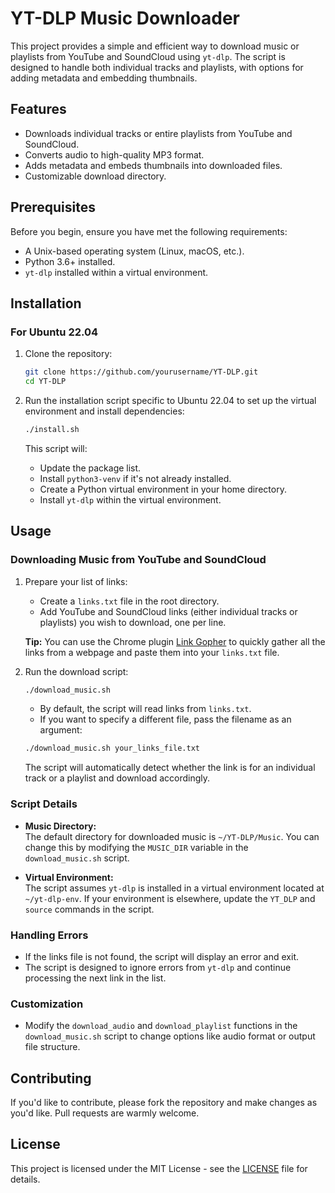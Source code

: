 # YT-DLP Music Downloader

This project provides a simple and efficient way to download music or playlists from YouTube and SoundCloud using `yt-dlp`. The script is designed to handle both individual tracks and playlists, with options for adding metadata and embedding thumbnails.

## Features

- Downloads individual tracks or entire playlists from YouTube and SoundCloud.
- Converts audio to high-quality MP3 format.
- Adds metadata and embeds thumbnails into downloaded files.
- Customizable download directory.

## Prerequisites

Before you begin, ensure you have met the following requirements:

- A Unix-based operating system (Linux, macOS, etc.).
- Python 3.6+ installed.
- `yt-dlp` installed within a virtual environment.

## Installation

### For Ubuntu 22.04

1. Clone the repository:

    ```bash
    git clone https://github.com/yourusername/YT-DLP.git
    cd YT-DLP
    ```

2. Run the installation script specific to Ubuntu 22.04 to set up the virtual environment and install dependencies:

    ```bash
    ./install.sh
    ```

    This script will:
    - Update the package list.
    - Install `python3-venv` if it's not already installed.
    - Create a Python virtual environment in your home directory.
    - Install `yt-dlp` within the virtual environment.

## Usage

### Downloading Music from YouTube and SoundCloud

1. Prepare your list of links:

    - Create a `links.txt` file in the root directory.
    - Add YouTube and SoundCloud links (either individual tracks or playlists) you wish to download, one per line.

    **Tip:** You can use the Chrome plugin [Link Gopher](https://chrome.google.com/webstore/detail/link-gopher/bpjdkodgnbfalgghnbeggfbfjpcfamkf?hl=en&pli=1) to quickly gather all the links from a webpage and paste them into your `links.txt` file.

2. Run the download script:

    ```bash
    ./download_music.sh
    ```

    - By default, the script will read links from `links.txt`.
    - If you want to specify a different file, pass the filename as an argument:

    ```bash
    ./download_music.sh your_links_file.txt
    ```

    The script will automatically detect whether the link is for an individual track or a playlist and download accordingly.

### Script Details

- **Music Directory:**  
  The default directory for downloaded music is `~/YT-DLP/Music`. You can change this by modifying the `MUSIC_DIR` variable in the `download_music.sh` script.

- **Virtual Environment:**  
  The script assumes `yt-dlp` is installed in a virtual environment located at `~/yt-dlp-env`. If your environment is elsewhere, update the `YT_DLP` and `source` commands in the script.

### Handling Errors

- If the links file is not found, the script will display an error and exit.
- The script is designed to ignore errors from `yt-dlp` and continue processing the next link in the list.

### Customization

- Modify the `download_audio` and `download_playlist` functions in the `download_music.sh` script to change options like audio format or output file structure.

## Contributing

If you'd like to contribute, please fork the repository and make changes as you'd like. Pull requests are warmly welcome.

## License

This project is licensed under the MIT License - see the [LICENSE](LICENSE) file for details.
